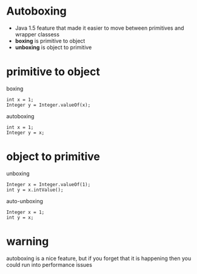 # Autoboxing
* Java 1.5 feature that made it easier to move between primitives and wrapper classess
* **boxing** is primitive to object
* **unboxing** is object to primitive

# primitive to object

boxing

```
int x = 1;
Integer y = Integer.valueOf(x);
```
autoboxing

```
int x = 1;
Integer y = x;
```

# object to primitive

unboxing

```
Integer x = Integer.valueOf(1);
int y = x.intValue();
```

auto-unboxing

```
Integer x = 1;
int y = x;
```

# warning
autoboxing is a nice feature, but if you forget that it is happening then you could run into performance issues
